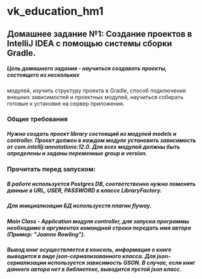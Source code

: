 # vk_education_hm1

## Домашнее задание №1: Создание проектов в IntelliJ IDEA с помощью системы сборки Gradle.
##### Цель домашнего задания - научиться создавать проекты, состоящего из нескольких
модулей, изучить структуру проекта в Gradle, способ подключения внешних
зависимостей и проектных модулей, научиться собирать готовые к установке на
сервер приложения.
### Общие требования
##### Нужно создать проект library состоящий из модулей models и controller. Проект должен в каждом модуле установить зависимость от com.intellij:annotations:12.0. Для всех модулей должны быть определены и заданы переменные group и version.

### Прочитать перед запуском:
##### В работе используется Postgres DB, соответственно нужно поменять данные в URL, USER, PASSWORD в классе LibraryFactory.
##### Для инициализации БД используестя плагин flyway.
##### Main Class - Application модуля controller, для запуска программы необходимо в аргументах командной строки передать имя автора (Пример: "Joanne Rowling").
##### Вывод книг осуществляется в консоль, информация о книге выводится в виде json-сериализованного класса. Для json-сериализации используется зависимость GSON. В случае, если книг данного автора нет в библиотеке, выводится пустой json класс.
